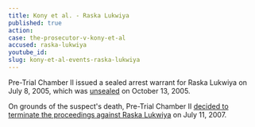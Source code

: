 ```yaml
---
title: Kony et al. - Raska Lukwiya
published: true
action:
case: the-prosecutor-v-kony-et-al
accused: raska-lukwiya
youtube_id:
slug: kony-et-al-events-raska-lukwiya
---
```



Pre-Trial Chamber II issued a sealed arrest warrant for Raska Lukwiya on July 8, 2005, which was [unsealed](https://www.icc-cpi.int/Pages/record.aspx?docNo=ICC-02/04-01/15-34) on October 13, 2005.&nbsp;

On grounds of the suspect's death, Pre-Trial Chamber II&nbsp;[decided to terminate the proceedings against Raska Lukwiya](https://www.icc-cpi.int/Pages/record.aspx?docNo=ICC-02/04-01/05-248)&nbsp;on July 11, 2007. &nbsp;